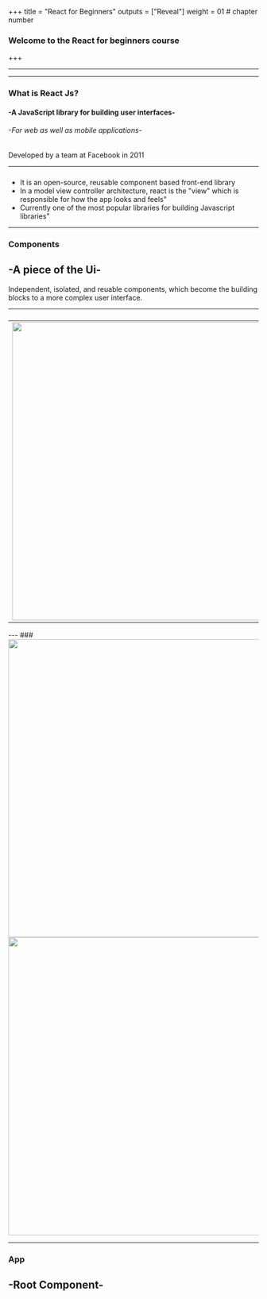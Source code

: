 +++
title = "React for Beginners"
outputs = ["Reveal"]
weight = 01 # chapter number
### Welcome to the React for beginners course
+++


  
---




 


---
### What is React Js?

 <h4>-A JavaScript library for building user interfaces-</h4>
 <h6>-For web as well as mobile applications-</h6>
 <p>Developed by a team at Facebook in 2011</p>
  
---
  
### 
<ul>
<li>It is an open-source, reusable component based front-end library</li>
<li>In a model view controller architecture, react is the "view" which is responsible for how 
  the app looks and feels"</li>
<li>Currently one of the most popular libraries for building Javascript libraries"</li>
</ul>

---

### Components
<h2>-A piece of the Ui-</h2>
<p>Independent, isolated, and reuable components, which become the building blocks to 
a more complex user interface.</p>

---
###
<table>
  <tr>
    <td>
 <img src="/softdev2-resources/images/react/React-Components-Example-1024x556.jpg" width="600" height="600">
      </td>
    <td>
 <p>Here we see several components</p>
 <ul>
  <li>NavBar</li>
  <li>Feed</li>
  <li>Who to Follow</li>
  <li>Profile dashboard</li>
  <li>Trends</li>
</ul>
      </td>
    </tr>
  </table>
 ---
###
 <img src="/softdev2-resources/images/react/twitterpage.jpg" width="600" height="600">
 <img src="/softdev2-resources/images/react/twitter-components.png" width="600" height="600">

---
### App
<h2>-Root Component-</h2>

